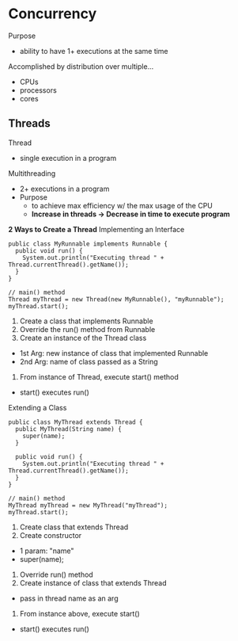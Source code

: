 # Concurrency
Purpose
- ability to have 1+ executions at the same time  

Accomplished by distribution over multiple...
- CPUs
- processors
- cores  

## Threads
Thread
- single execution in a program  

Multithreading
- 2+ executions in a program
- Purpose
  - to achieve max efficiency w/ the max usage of the CPU
  - **Increase in threads -> Decrease in time to execute program**  

**2 Ways to Create a Thread**
Implementing an Interface
```
public class MyRunnable implements Runnable {
  public void run() {
    System.out.println("Executing thread " + Thread.currentThread().getName());
  }
}

// main() method
Thread myThread = new Thread(new MyRunnable(), "myRunnable");
myThread.start();
```
1. Create a class that implements Runnable
1. Override the run() method from Runnable
1. Create an instance of the Thread class
  - 1st Arg: new instance of class that implemented Runnable
  - 2nd Arg: name of class passed as a String
1. From instance of Thread, execute start() method
  - start() executes run()  

Extending a Class
```
public class MyThread extends Thread {
  public MyThread(String name) {
    super(name);
  }

  public void run() {
    System.out.println("Executing thread " + Thread.currentThread().getName());
  }
}

// main() method
MyThread myThread = new MyThread("myThread");
myThread.start();
```
1. Create class that extends Thread
1. Create constructor
  - 1 param: "name"
  - super(name);
1. Override run() method
1. Create instance of class that extends Thread
  - pass in thread name as an arg
1. From instance above, execute start()
  - start() executes run()
